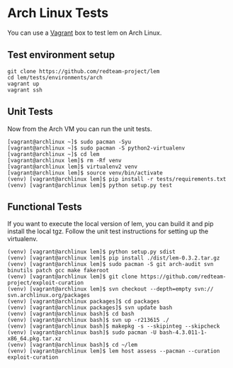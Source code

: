 # Arch Linux Tests

You can use a [Vagrant](https://www.vagrantup.com/intro/getting-started/) box to test lem on Arch Linux.

## Test environment setup

```
git clone https://github.com/redteam-project/lem
cd lem/tests/environments/arch
vagrant up
vagrant ssh
```

## Unit Tests

Now from the Arch VM you can run the unit tests.

```
[vagrant@archlinux ~]$ sudo pacman -Syu
[vagrant@archlinux ~]$ sudo pacman -S python2-virtualenv
[vagrant@archlinux ~]$ cd lem
[vagrant@archlinux lem]$ rm -Rf venv
[vagrant@archlinux lem]$ virtualenv2 venv
[vagrant@archlinux lem]$ source venv/bin/activate
(venv) [vagrant@archlinux lem]$ pip install -r tests/requirements.txt
(venv) [vagrant@archlinux lem]$ python setup.py test
```

## Functional Tests

If you want to execute the local version of lem, you can build it and pip install the local tgz. Follow the unit test instructions for setting up the virtualenv.

```
(venv) [vagrant@archlinux lem]$ python setup.py sdist
(venv) [vagrant@archlinux lem]$ pip install ./dist/lem-0.3.2.tar.gz
(venv) [vagrant@archlinux lem]$ sudo pacman -S git arch-audit svn binutils patch gcc make fakeroot
(venv) [vagrant@archlinux lem]$ git clone https://github.com/redteam-project/exploit-curation
(venv) [vagrant@archlinux lem]$ svn checkout --depth=empty svn:// svn.archlinux.org/packages
(venv) [vagrant@archlinux packages]$ cd packages
(venv) [vagrant@archlinux packages]$ svn update bash
(venv) [vagrant@archlinux bash]$ cd bash
(venv) [vagrant@archlinux bash]$ svn up -r213615 ./
(venv) [vagrant@archlinux bash]$ makepkg -s --skipinteg --skipcheck
(venv) [vagrant@archlinux bash]$ sudo pacman -U bash-4.3.011-1-x86_64.pkg.tar.xz
(venv) [vagrant@archlinux bash]$ cd ~/lem
(venv) [vagrant@archlinux lem]$ lem host assess --pacman --curation exploit-curation
```
